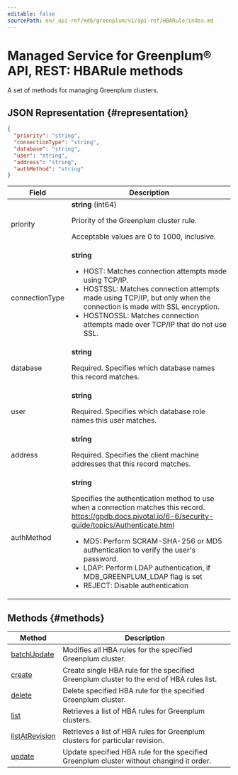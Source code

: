 ```yaml
---
editable: false
sourcePath: en/_api-ref/mdb/greenplum/v1/api-ref/HBARule/index.md
---
```


# Managed Service for Greenplum® API, REST: HBARule methods
A set of methods for managing Greenplum clusters.
## JSON Representation {#representation}
```json 
{
  "priority": "string",
  "connectionType": "string",
  "database": "string",
  "user": "string",
  "address": "string",
  "authMethod": "string"
}
```
 
Field | Description
--- | ---
priority | **string** (int64)<br><p>Priority of the Greenplum cluster rule.</p> <p>Acceptable values are 0 to 1000, inclusive.</p> 
connectionType | **string**<br><ul> <li>HOST: Matches connection attempts made using TCP/IP.</li> <li>HOSTSSL: Matches connection attempts made using TCP/IP, but only when the connection is made with SSL encryption.</li> <li>HOSTNOSSL: Matches connection attempts made over TCP/IP that do not use SSL.</li> </ul> 
database | **string**<br><p>Required. Specifies which database names this record matches.</p> 
user | **string**<br><p>Required. Specifies which database role names this user matches.</p> 
address | **string**<br><p>Required. Specifies the client machine addresses that this record matches.</p> 
authMethod | **string**<br><p>Specifies the authentication method to use when a connection matches this record. https://gpdb.docs.pivotal.io/6-6/security-guide/topics/Authenticate.html</p> <ul> <li>MD5: Perform SCRAM-SHA-256 or MD5 authentication to verify the user's password.</li> <li>LDAP: Perform LDAP authentication, if MDB_GREENPLUM_LDAP flag is set</li> <li>REJECT: Disable authentication</li> </ul> 

## Methods {#methods}
Method | Description
--- | ---
[batchUpdate](batchUpdate.md) | Modifies all HBA rules for the specified Greenplum cluster.
[create](create.md) | Create single HBA rule for the specified Greenplum cluster to the end of HBA rules list.
[delete](delete.md) | Delete specified HBA rule for the specified Greenplum cluster.
[list](list.md) | Retrieves a list of HBA rules for Greenplum clusters.
[listAtRevision](listAtRevision.md) | Retrieves a list of HBA rules for Greenplum clusters for particular revision.
[update](update.md) | Update specified HBA rule for the specified Greenplum cluster without changind it order.